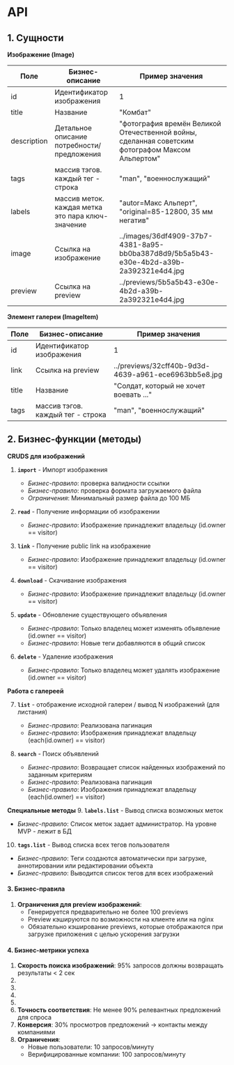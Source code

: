 # API

## 1. Сущности
**Изображение (Image)**

| Поле        | Бизнес-описание                                              | Пример значения                                                                                  |
|-------------|--------------------------------------------------------------|--------------------------------------------------------------------------------------------------|
| id          | Идентификатор изображения                                    | 1                                                                                                |
| title       | Название                                                     | "Комбат"                                                                                         |
| description | Детальное описание потребности/предложения                   | "фотография времён Великой Отечественной войны, сделанная советским фотографом Максом Альпертом" |
| tags        | массив тэгов. каждый тег - строка                            | "man", "военнослужащий"                                                                          |
| labels      | массив меток. каждая метка это пара ключ-значение            | "autor=Макс Альперт", "original=85-12800, 35 мм негатив"                                         |
| image       | Ссылка на изображение                                        | ../images/36df4909-37b7-4381-8a95-bb0ba387d8d9/5b5a5b43-e30e-4b2d-a39b-2a392321e4d4.jpg     |
| preview     | Ссылка на preview                                            | ../previews/5b5a5b43-e30e-4b2d-a39b-2a392321e4d4.jpg                                             |

**Элемент галереи (ImageItem)**

| Поле        | Бизнес-описание                                        | Пример значения              |
|-------------|--------------------------------------------------------|------------------------------|
| id          | Идентификатор изображения                              | 1                            |
| link        | Ссылка на preview                          | ../previews/32cff40b-9d3d-4639-a961-ece6963bb5e8.jpg |
| title       | Название             | "Солдат, который не хочет воевать ..." |
| tags        | массив тэгов. каждый тег - строка                      | "man", "военнослужащий"      |

## 2. Бизнес-функции (методы)
**CRUDS для изображений**
1. **`import`** - Импорт изображения
   - *Бизнес-правило*: проверка валидности ссылки
   - *Бизнес-правило*: проверка формата загружаемого файла
   - *Ограничения*: Минимальный размер файла до 100 МБ

2. **`read`** - Получение информации об изображении
   - *Бизнес-правило*: Изображение принадлежит владельцу (id.owner == visitor)

3. **`link`** - Получение public link на изображение
   - *Бизнес-правило*: Изображение принадлежит владельцу (id.owner == visitor)

4. **`download`** - Скачивание изображения
   - *Бизнес-правило*: Изображение принадлежит владельцу (id.owner == visitor)

5. **`update`** - Обновление существующего объявления
   - *Бизнес-правило*: Только владелец может изменять объявление (id.owner == visitor)
   - *Бизнес-правило*: Новые теги добавляются в общий список

6. **`delete`** - Удаление изображения
   - *Бизнес-правило*: Только владелец может удалять изображение (id.owner == visitor)

**Работа с галереей**

7. **`list`** - отображение исходной галереи / вывод N изображений (для листания) 
   - *Бизнес-правило*: Реализована пагинация
   - *Бизнес-правило*: Изображения принадлежат владельцу (each(id.owner) == visitor)

8. **`search`** - Поиск объявлений
   - *Бизнес-правило*: Возвращает список найденных изображений по заданным критериям
   - *Бизнес-правило*: Реализована пагинация
   - *Бизнес-правило*: Изображения принадлежат владельцу (each(id.owner) == visitor)

**Специальные методы**
9. **`labels.list`** - Вывод списка возможных меток
   - *Бизнес-правило*: Список меток задает администратор. На уровне MVP - лежит в БД

10. **`tags.list`** - Вывод списка всех тегов пользователя
   - *Бизнес-правило*: Теги создаются автоматически при загрузке, аннотировании или редактировании объекта
   - *Бизнес-правило*: Выводится список тегов для всех изображений

#### 3. Бизнес-правила

1. **Ограничения для preview изображений**:
   - Генерируется предварительно не более 100 previews
   - Preview кэшируются по возможности на клиенте или на nginx
   - Обязательно кэширование previews, которые отображаются при загрузке приложения с целью ускорения загрузки

#### 4. Бизнес-метрики успеха
1. **Скорость поиска изображений**: 95% запросов должны возвращать результаты < 2 сек
2. 
3. 
4. 
5. 
6. **Точность соответствия**: Не менее 90% релевантных предложений для спроса
3. **Конверсия**: 30% просмотров предложений → контакты между компаниями
4. **Ограничения**:
   - Новые пользователи: 10 запросов/минуту
   - Верифицированные компании: 100 запросов/минуту
